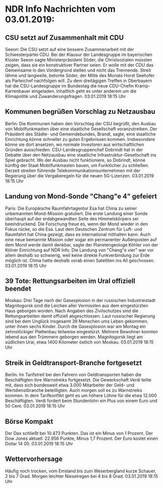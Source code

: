 # NDR Info Nachrichten vom 03.01.2019:


## CSU setzt auf Zusammenhalt mit CDU
Seeon: Die CSU setzt auf eine bessere Zusammenarbeit mit der Schwesterpartei CDU. Bei der Klausur der Landesgruppe im bayerischen Kloster Seeon sagte Ministerpräsident Söder, die Christsozialen müssten zeigen, dass sie ein konstruktiver Partner seien. Er wolle mit der CDU das Gemeinsame in den Vordergrund stellen und nicht das Trennende. Streit lähme und langweile, betonte Söder, der Mitte des Monats Horst Seehofer als Parteichef nachfolgen will. Zu dem dreitägigen Treffen in Oberbayern hat die CSU-Landesgruppe im Bundestag die neue CDU-Chefin Kramp-Karrenbauer eingeladen. Inhaltlich geht es unter anderem um die Klimapolitik und Zuwanderungsfragen. 03.01.2019 18:15 Uhr 

## Kommunen begrüßen Vorschlag zu Netzausbau
Berlin: Die Kommunen haben den Vorschlag der CSU begrüßt, den Ausbau von Mobilfunkmasten über eine staatliche Gesellschaft voranzutreiben. Der Präsident des Städte- und Gemeindebundes, Brandl, sagte, eine staatliche Einrichtung könne schneller zu guten Ergebnissen kommen. Insbesondere könne sie dort ansetzen, wo normale Investoren aus wirtschaftlichen Gründen ausschieden. CSU-Landesgruppenchef Dobrindt hat in der Debatte über den Netzausbau eine staatliche Infrastruktur-Gesellschaft ins Spiel gebracht. Wo der Ausbau nicht funktioniere, so Dobrindt, könne künftig der Staat Mobilfunkmasten bauen, um Funklöcher zu schließen. Derzeit streiten führende Telekommunikationsunternehmen mit der Regierung über die Vergaberegeln für die neuen 5G-Lizenzen. 03.01.2019 18:15 Uhr 

## Landung von Mond-Sonde "Chang"e 4" gefeiert
Paris: Die Europäische Raumfahrtagentur Esa hat China zu seiner unbemannten Mond-Mission gratuliert. Die erste Landung einer Sonde überhaupt auf der erdabgewandten Seite des Himmelskörpers sei beeindruckend. Die Forschung freue es, wenn der Mond wieder in den Fokus rücke, so die Esa. Laut dem Deutschen Zentrum für Luft- und Raumfahrt hat China gezeigt, dass es international mithalten kann. Auch eine neue bemannte Mission oder sogar ein permanenter Außenposten auf dem Mond werde damit denkbar, sagte der Planetengeologe Köhler von der Kölner Einrichtung auf NDR Info. Die Landung von "Chang"e vier" war vor allem deshalb so schwierig, weil keine direkte Funkverbindung zur Erde möglich ist. China hatte deshalb vorab einen Satelliten ins All geschossen. 03.01.2019 18:15 Uhr 

## 39 Tote: Rettungsarbeiten im Ural offiziell beendet
Moskau: Drei Tage nach der Gasexplosion in der russischen Industriestadt Magnitogorsk sind die Leichen aller Vermissten aus dem eingestürzten Haus geborgen worden. Nach Angaben des Zivilschutzes sind die Rettungsarbeiten damit offiziell abgeschlossen. Laut russischer Regierung sind bei dem Unglück insgesamt 39 Menschen ums Leben gekommen, unter ihnen sechs Kinder. Durch die Gasexplosion war am Montag ein zehnstöckiger Plattenbau teilweise eingestürzt. Mehrere Bewohner konnten lebend aus den Trümmern geborgen werden. Magnitogorsk liegt am südlichen Ural, etwa 1400 Kilometer östlich von Moskau. 03.01.2019 18:15 Uhr 

## Streik in Geldtransport-Branche fortgesetzt
Berlin: Im Tarifstreit bei den Fahrern von Geldtransporten haben die Beschäftigten ihre Warnstreiks fortgesetzt. Die Gewerkschaft Verdi teilte mit, dass sich bundesweit etwa 3.000 Mitarbeiter der Geld- und Wertdienstbranche beteilligten. Auch morgen soll es zu Warnstreiks kommen. In dem Tarifkonflikt geht es um höhere Löhne für die etwa 12.000 Beschäftigten. Verdi fordert beim Stundenlohn ein Plus von einem Euro und 50 Cent. 03.01.2019 18:15 Uhr 

## Börse Kompakt
Der Dax schließt bei 10.473 Punkten. Das ist ein Minus von 1 Prozent. Der Dow Jones aktuell: 22.956 Punkte, Minus 1,7 Prozent. Der Euro kostet einen Dollar 14 00. 03.01.2019 18:15 Uhr 

## Wettervorhersage
Häufig noch trocken, vom Emsland bis zum Weserbergland kurze Schauer, 2 bis 7 Grad. Morgen leichter Nieselregen bei 4 bis 8 Grad. 03.01.2019 18:15 Uhr 
